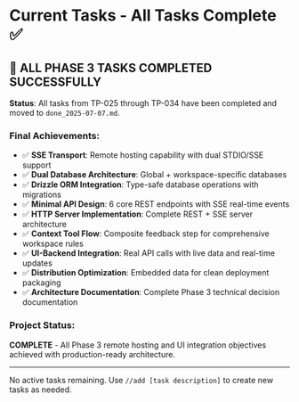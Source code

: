 # Current Tasks - All Tasks Complete ✅

## 🎉 ALL PHASE 3 TASKS COMPLETED SUCCESSFULLY

**Status**: All tasks from TP-025 through TP-034 have been completed and moved to `done_2025-07-07.md`.

### Final Achievements:
- ✅ **SSE Transport**: Remote hosting capability with dual STDIO/SSE support
- ✅ **Dual Database Architecture**: Global + workspace-specific databases  
- ✅ **Drizzle ORM Integration**: Type-safe database operations with migrations
- ✅ **Minimal API Design**: 6 core REST endpoints with SSE real-time events
- ✅ **HTTP Server Implementation**: Complete REST + SSE server architecture  
- ✅ **Context Tool Flow**: Composite feedback step for comprehensive workspace rules
- ✅ **UI-Backend Integration**: Real API calls with live data and real-time updates
- ✅ **Distribution Optimization**: Embedded data for clean deployment packaging
- ✅ **Architecture Documentation**: Complete Phase 3 technical decision documentation

### Project Status:
**COMPLETE** - All Phase 3 remote hosting and UI integration objectives achieved with production-ready architecture.

---

No active tasks remaining. Use `//add [task description]` to create new tasks as needed.
